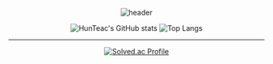 <div align="center">

  
![header](https://capsule-render.vercel.app/api?type=waving&color=gradient&height=200&section=header&text=👨‍💻HunTeac&fontSize=60&fontColor=ffffff&fontAlign=80)


</div>


<div align="center">
  
![HunTeac's GitHub stats](https://github-readme-stats.vercel.app/api?username=HunTeac&show_icons=true&theme=tokyonight&height=300)
![Top Langs](https://github-readme-stats.vercel.app/api/top-langs/?username=HunTeac&layout=compact&theme=tokyonight&height=300)

</div>


------------

<div align="center">


  
[![Solved.ac Profile](http://mazassumnida.wtf/api/v2/generate_badge?boj=98cline)](https://solved.ac/98cline/)  

</div>
